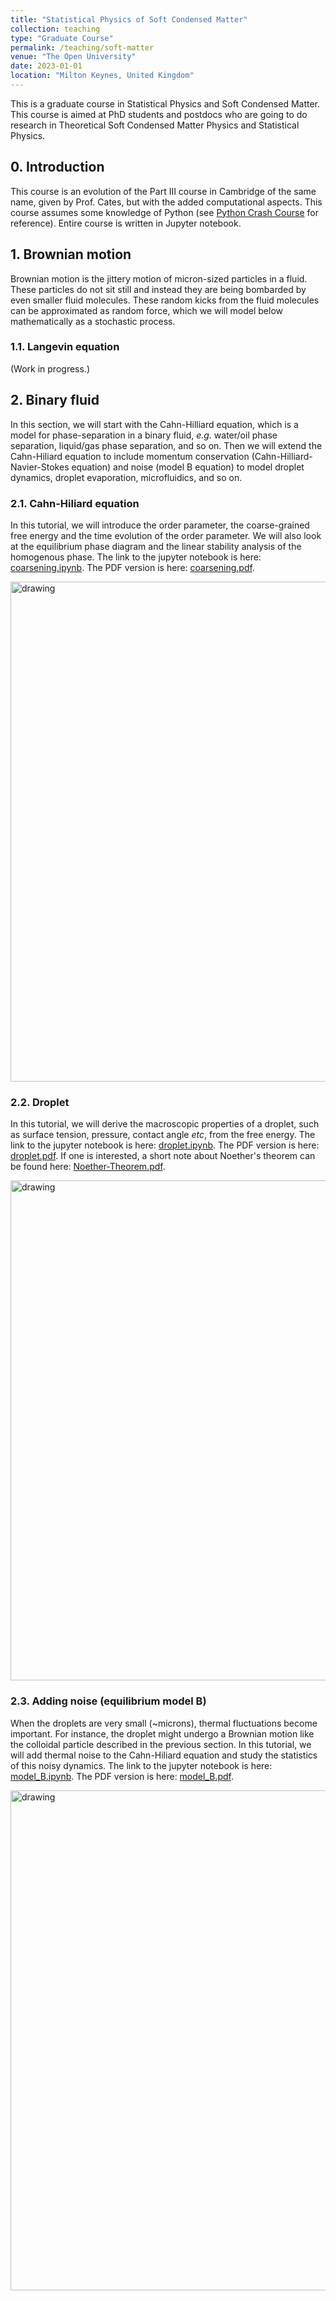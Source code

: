 ```yaml
---
title: "Statistical Physics of Soft Condensed Matter"
collection: teaching
type: "Graduate Course"
permalink: /teaching/soft-matter
venue: "The Open University"
date: 2023-01-01
location: "Milton Keynes, United Kingdom"
---
```


This is a graduate course in Statistical Physics and Soft Condensed Matter. This course is aimed at PhD students and postdocs who are going to do research in Theoretical Soft Condensed Matter Physics and Statistical Physics. 

## 0. Introduction

This course is an evolution of the Part III course in Cambridge of the same name, given by Prof. Cates, but with the added computational aspects. This course assumes some knowledge of Python (see [Python Crash Course] for reference). Entire course is written in Jupyter notebook.

## 1. Brownian motion

Brownian motion is the jittery motion of micron-sized particles in a fluid. These particles do not sit still and instead they are being bombarded by even smaller fluid molecules. These random kicks from the fluid molecules can be approximated as random force, which we will model below mathematically as a stochastic process.

### 1.1. Langevin equation

(Work in progress.)

## 2. Binary fluid

In this section, we will start with the Cahn-Hilliard equation, which is a model for phase-separation in a binary fluid, _e.g._ water/oil phase separation, liquid/gas phase separation, and so on. 
Then we will extend the Cahn-Hiliard equation to include momentum conservation (Cahn-Hilliard-Navier-Stokes equation) and noise (model B equation) to model droplet dynamics, droplet evaporation, microfluidics, and so on.

### 2.1. Cahn-Hiliard equation

In this tutorial, we will introduce the order parameter, the coarse-grained free energy and the time evolution of the order parameter. 
We will also look at the equilibrium phase diagram and the linear stability analysis of the homogenous phase. 
The link to the jupyter notebook is here: [coarsening.ipynb]. The PDF version is here: [coarsening.pdf]. 

<img src="https://elsentjhung.github.io/images/coarsening.jpg" alt="drawing" width="800"/>

### 2.2. Droplet

In this tutorial, we will derive the macroscopic properties of a droplet, such as surface tension, pressure, contact angle _etc_, from the free energy. 
The link to the jupyter notebook is here: [droplet.ipynb]. The PDF version is here: [droplet.pdf]. If one is interested, a short note about Noether's theorem can be found here: [Noether-Theorem.pdf].

<img src="https://elsentjhung.github.io/images/affine-deformation.jpg" alt="drawing" width="800"/>

### 2.3. Adding noise (equilibrium model B)

When the droplets are very small (~microns), thermal fluctuations become important. For instance, the droplet might undergo a Brownian motion like the colloidal particle described in the previous section. In this tutorial, we will add thermal noise to the Cahn-Hiliard equation and study the statistics of this noisy dynamics.
The link to the jupyter notebook is here: [model_B.ipynb]. The PDF version is here: [model_B.pdf]. 

<img src="https://elsentjhung.github.io/images/structure-factor.jpg" alt="drawing" width="800"/>


[coarsening.ipynb]: https://nbviewer.org/github/elsentjhung/cahn-hilliard-coarsening/blob/master/coarsening.ipynb

[coarsening.pdf]: https://elsentjhung.github.io/files/coarsening.pdf

[droplet.ipynb]: https://www.github.org/elsentjhung/cahn-hilliard-droplet/blob/master/droplet.ipynb

[droplet.pdf]: https://elsentjhung.github.io/files/droplet.pdf

[Noether-Theorem.pdf]: https://elsentjhung.github.io/files/Noether-Theorem.pdf

[model_B.ipynb]: https://nbviewer.org/github/elsentjhung/equilibrium-model-B/blob/master/model_B.ipynb

[model_B.pdf]: https://elsentjhung.github.io/files/model_B.pdf

[Python Crash Course]: https://www.amazon.co.uk/Python-Crash-Course-Hands-Project-Based/dp/1593276036/ref=sr_1_3?crid=3PW3644NJJAFI&keywords=Eric+Matthes+python&qid=1668365923&sprefix=eric+matthes+python%2Caps%2C153&sr=8-3

[C Programming Absolute Beginner's Guide]: https://www.amazon.co.uk/Programming-Absolute-Beginners-Guide-Guides/dp/0789751984/ref=sr_1_1?keywords=c+programming+absolute+beginner%27s+guide&qid=1668365982&sprefix=c+programming+abso%2Caps%2C160&sr=8-1
